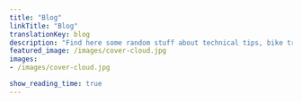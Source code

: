 ```yaml
---
title: "Blog"
linkTitle: "Blog"
translationKey: blog
description: "Find here some random stuff about technical tips, bike trips, Home Assistant, etc."
featured_image: /images/cover-cloud.jpg
images:
- /images/cover-cloud.jpg

show_reading_time: true
---
```

